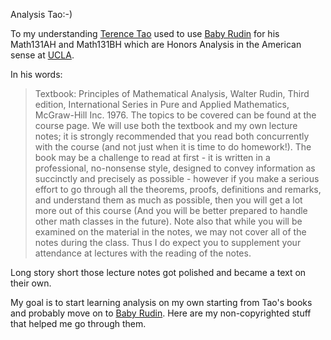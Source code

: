Analysis Tao:-)

To my understanding [Terence Tao](https://en.wikipedia.org/wiki/Terence_Tao) used to use [Baby Rudin](https://en.wikipedia.org/wiki/Principles_of_Mathematical_Analysis) for his Math131AH and Math131BH which are Honors Analysis in the American sense at [UCLA](https://en.wikipedia.org/wiki/University_of_California,_Los_Angeles).

In his words: 

> Textbook: Principles of Mathematical Analysis, Walter Rudin, Third edition, International Series in Pure and Applied Mathematics, McGraw-Hill Inc. 1976.   The topics to be covered can be found at the course page.  We will use both the textbook and my own lecture notes; it is strongly recommended that you read both concurrently with the course (and not just when it is time to do homework!).  The book may be a challenge to read at first - it is written in a professional, no-nonsense style, designed to convey information as succinctly and precisely as possible - however if you make a serious effort to go through all the theorems, proofs, definitions and remarks, and understand them as much as possible, then you will get a lot more out of this course (And you will be better prepared to handle other math classes in the future).  Note also that while you will be examined on the material in the notes, we may not cover all of the notes during the class.  Thus I do expect you to supplement your attendance at lectures with the reading of the notes.

Long story short those lecture notes got polished and became a text on their own.

My goal is to start learning analysis on my own starting from Tao's books and probably move on to [Baby Rudin](https://en.wikipedia.org/wiki/Principles_of_Mathematical_Analysis). Here are my non-copyrighted stuff that helped me go through them.
